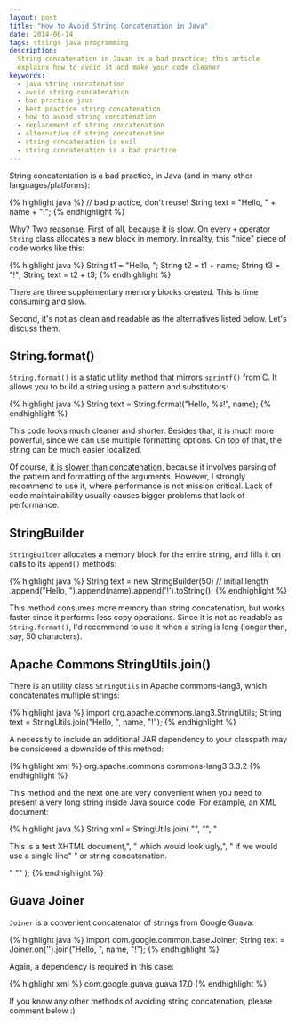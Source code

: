 ```yaml
---
layout: post
title: "How to Avoid String Concatenation in Java"
date: 2014-06-14
tags: strings java programming
description:
  String concatenation in Javan is a bad practice; this article
  explains how to avoid it and make your code cleaner
keywords:
  - java string concatenation
  - avoid string concatenation
  - bad practice java
  - best practice string concatenation
  - how to avoid string concatenation
  - replacement of string concatenation
  - alternative of string concatenation
  - string concatenation is evil
  - string concatenation is a bad practice
---
```


String concatentation is a bad practice, in Java (and in many other
languages/platforms):

{% highlight java %}
// bad practice, don't reuse!
String text = "Hello, " + name + "!";
{% endhighlight %}

Why? Two reasonse. First of all, because it is slow.
On every `+` operator `String` class allocates a new
block in memory. In reality, this "nice" piece of code works like this:

{% highlight java %}
String t1 = "Hello, ";
String t2 = t1 + name;
String t3 = "!";
String text = t2 + t3;
{% endhighlight %}

There are three supplementary memory blocks created. This is time
consuming and slow.

Second, it's not as clean and readable as the alternatives listed below.
Let's discuss them.

## String.format()

`String.format()` is a static utility method that mirrors
`sprintf()` from C. It allows you to build a string using a pattern
and substitutors:

{% highlight java %}
String text = String.format("Hello, %s!", name);
{% endhighlight %}

This code looks much cleaner and shorter. Besides that, it
is much more powerful, since we can use multiple formatting options. On top
of that, the string can be much easier localized.

Of course,
[it is slower than concatenation](http://stackoverflow.com/questions/925423/is-it-better-practice-to-use-string-format-over-string-concatenation-in-java),
because it involves parsing of the pattern and formatting of the arguments.
However, I strongly recommend to use it, where performance is not mission critical.
Lack of code maintainability usually causes bigger problems that lack of performance.

## StringBuilder

`StringBuilder` allocates a memory block for the entire string, and fills
it on calls to its `append()` methods:

{% highlight java %}
String text = new StringBuilder(50) // initial length
  .append("Hello, ").append(name).append('!').toString();
{% endhighlight %}

This method consumes more memory than string concatenation, but works faster
since it performs less copy operations.
Since it is not as readable as `String.format()`, I'd recommend to
use it when a string is long (longer than, say, 50 characters).

## Apache Commons StringUtils.join()

There is an utility class `StringUtils` in Apache commons-lang3, which
concatenates multiple strings:

{% highlight java %}
import org.apache.commons.lang3.StringUtils;
String text = StringUtils.join("Hello, ", name, "!");
{% endhighlight %}

A necessity to include an additional JAR dependency to your classpath
may be considered a downside of this method:

{% highlight xml %}
<dependency>
  <groupId>org.apache.commons</groupId>
  <artifactId>commons-lang3</artifactId>
  <version>3.3.2</version>
</dependency>
{% endhighlight %}

This method and the next one are very convenient when you need
to present a very long string inside Java source code. For example,
an XML document:

{% highlight java %}
String xml = StringUtils.join(
  "<?xml version='1.0'?>",
  "<html><body>",
  "<p>This is a test XHTML document,",
  " which would look ugly,",
  " if we would use a single line"
  " or string concatenation.</p>"
  "</body></html>"
);
{% endhighlight %}

## Guava Joiner

`Joiner` is a convenient concatenator of strings from Google Guava:

{% highlight java %}
import com.google.common.base.Joiner;
String text = Joiner.on('').join("Hello, ", name, "!");
{% endhighlight %}

Again, a dependency is required in this case:

{% highlight xml %}
<dependency>
  <groupId>com.google.guava</groupId>
  <artifactId>guava</artifactId>
  <version>17.0</version>
</dependency>
{% endhighlight %}

If you know any other methods of avoiding string concatenation, please
comment below :)

